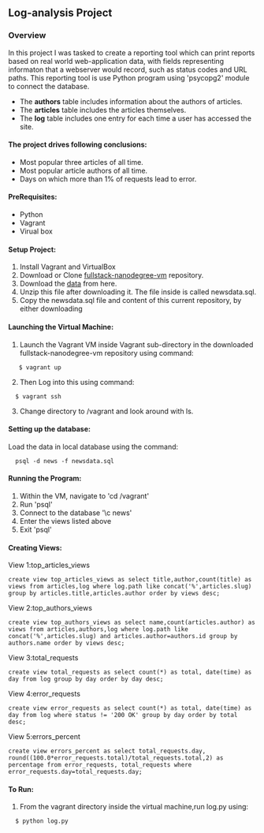 ## Log-analysis Project

### Overview

In this project I was tasked to create a reporting tool which can print reports based on real world web-application data, with fields representing informaton that a webserver would record, such as status codes and URL paths. This reporting tool is use Python program using  'psycopg2' module to connect the database.
  * The **authors** table includes information about the authors of articles.
  * The **articles** table includes the articles themselves.
  * The **log** table includes one entry for each time a user has accessed the site.
  
#### The project drives following conclusions:
   * Most popular three articles of all time.
   * Most popular article authors of all time.
   * Days on which more than 1% of requests lead to error.
   
#### PreRequisites:
  * Python
  * Vagrant
  * Virual box

#### Setup Project:
  1. Install Vagrant and VirtualBox
  2. Download or Clone [fullstack-nanodegree-vm](https://github.com/udacity/fullstack-nanodegree-vm) repository.
  3. Download the [data](https://d17h27t6h515a5.cloudfront.net/topher/2016/August/57b5f748_newsdata/newsdata.zip) from here.
  4. Unzip this file after downloading it. The file inside is called newsdata.sql.
  5. Copy the newsdata.sql file and content of this current repository, by either downloading 


#### Launching the Virtual Machine:
  1. Launch the Vagrant VM inside Vagrant sub-directory in the downloaded fullstack-nanodegree-vm repository using command:
 ```
    $ vagrant up
  ```
  2. Then Log into this using command:
   
  ```
    $ vagrant ssh
  ```
  3. Change directory to /vagrant and look around with ls.
  
#### Setting up the database:
 Load the data in local database using the command:
   
  ```
    psql -d news -f newsdata.sql
  ```
    
#### Running the Program:
1. Within the VM, navigate to 'cd  /vagrant'
2. Run 'psql'
3. Connect to the database '\c  news'
4. Enter the views listed above
5. Exit 'psql'


#### Creating Views:
View 1:top_articles_views
```
create view top_articles_views as select title,author,count(title) as views from articles,log where log.path like concat('%',articles.slug) group by articles.title,articles.author order by views desc;
```

View 2:top_authors_views
```
create view top_authors_views as select name,count(articles.author) as views from articles,authors,log where log.path like concat('%',articles.slug) and articles.author=authors.id group by authors.name order by views desc;
```
View 3:total_requests
```
create view total_requests as select count(*) as total, date(time) as day from log group by day order by day desc;
```

View 4:error_requests
```
create view error_requests as select count(*) as total, date(time) as day from log where status != '200 OK' group by day order by total desc;
```

View 5:errors_percent
```
create view errors_percent as select total_requests.day, round((100.0*error_requests.total)/total_requests.total,2) as percentage from error_requests, total_requests where error_requests.day=total_requests.day;
```

#### To Run:
  1. From the vagrant directory inside the virtual machine,run log.py using:
  ```
    $ python log.py
  ```
